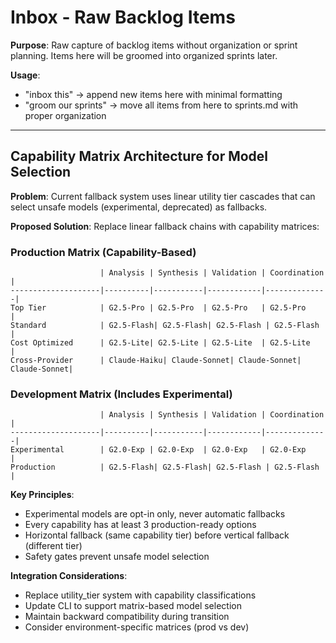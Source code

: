 # Inbox - Raw Backlog Items

**Purpose**: Raw capture of backlog items without organization or sprint planning. Items here will be groomed into organized sprints later.

**Usage**:

- "inbox this" → append new items here with minimal formatting
- "groom our sprints" → move all items from here to sprints.md with proper organization

---

## Capability Matrix Architecture for Model Selection

**Problem**: Current fallback system uses linear utility tier cascades that can select unsafe models (experimental, deprecated) as fallbacks.

**Proposed Solution**: Replace linear fallback chains with capability matrices:

### Production Matrix (Capability-Based)
```
                    | Analysis | Synthesis | Validation | Coordination |
--------------------|----------|-----------|------------|--------------|
Top Tier            | G2.5-Pro | G2.5-Pro  | G2.5-Pro   | G2.5-Pro     |
Standard            | G2.5-Flash| G2.5-Flash| G2.5-Flash | G2.5-Flash   |
Cost Optimized      | G2.5-Lite| G2.5-Lite | G2.5-Lite  | G2.5-Lite    |
Cross-Provider      | Claude-Haiku| Claude-Sonnet| Claude-Sonnet| Claude-Sonnet|
```

### Development Matrix (Includes Experimental)
```
                    | Analysis | Synthesis | Validation | Coordination |
--------------------|----------|-----------|------------|--------------|
Experimental        | G2.0-Exp | G2.0-Exp  | G2.0-Exp   | G2.0-Exp     |
Production          | G2.5-Flash| G2.5-Flash| G2.5-Flash | G2.5-Flash   |
```

**Key Principles**:
- Experimental models are opt-in only, never automatic fallbacks
- Every capability has at least 3 production-ready options
- Horizontal fallback (same capability tier) before vertical fallback (different tier)
- Safety gates prevent unsafe model selection

**Integration Considerations**:
- Replace utility_tier system with capability classifications
- Update CLI to support matrix-based model selection
- Maintain backward compatibility during transition
- Consider environment-specific matrices (prod vs dev)
